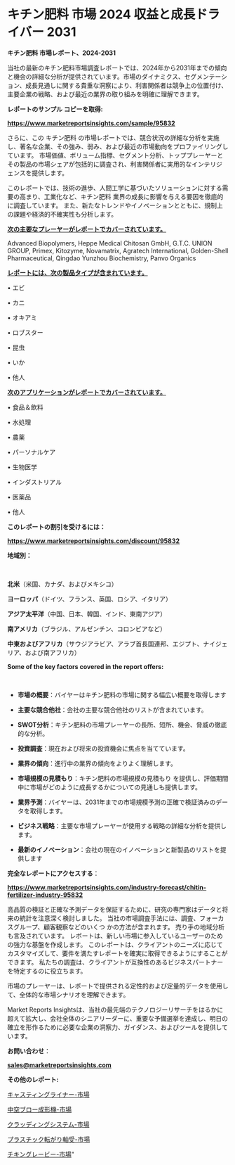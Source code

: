 # キチン肥料 市場 2024 収益と成長ドライバー 2031

<strong>キチン肥料 市場レポート、2024-2031</strong>

当社の最新のキチン肥料市場調査レポートでは、2024年から2031年までの傾向と機会の詳細な分析が提供されています。市場のダイナミクス、セグメンテーション、成長見通しに関する貴重な洞察により、利害関係者は競争上の位置付け、主要企業の戦略、および最近の業界の取り組みを明確に理解できます。



<strong>レポートのサンプル コピーを取得:</strong> <a href=https://www.marketreportsinsights.com/sample/95832>

<strong><u>https://www.marketreportsinsights.com/sample/95832</u></strong></a>

さらに、この キチン肥料 の市場レポートでは、競合状況の詳細な分析を実施し、著名な企業、その強み、弱み、および最近の市場動向をプロファイリングしています。 市場価値、ボリューム指標、セグメント分析、トッププレーヤーとその製品の市場シェアが包括的に調査され、利害関係者に実用的なインテリジェンスを提供します。

このレポートでは、技術の進歩、人間工学に基づいたソリューションに対する需要の高まり、工業化など、キチン肥料 業界の成長に影響を与える要因を徹底的に調査しています。 また、新たなトレンドやイノベーションとともに、規制上の課題や経済的不確実性も分析します。



<strong><u>次の主要なプレーヤーがレポートでカバーされています。</u></strong>

Advanced Biopolymers, Heppe Medical Chitosan GmbH, G.T.C. UNION GROUP, Primex, Kitozyme, Novamatrix, Agratech International, Golden-Shell Pharmaceutical, Qingdao Yunzhou Biochemistry, Panvo Organics



<strong><u><b>レポートには、次の製品タイプが含まれています。</b></u></strong>

• エビ

• カニ

• オキアミ

• ロブスター

• 昆虫

• いか

• 他人



<strong><u><b>次のアプリケーションがレポートでカバーされています。</b></u></strong>

• 食品＆飲料

• 水処理

• 農薬

• パーソナルケア

• 生物医学

• インダストリアル

• 医薬品

• 他人



<strong><b>このレポートの割引を受けるには：</b></strong>

<a href=https://www.marketreportsinsights.com/discount/95832>

<strong><u>https://www.marketreportsinsights.com/discount/95832</u></strong></a>



<strong>地域別：</strong>

<strong> </strong>



<strong>北米</strong>（米国、カナダ、およびメキシコ）



<strong>ヨーロッパ</strong>（ドイツ、フランス、英国、ロシア、イタリア）



<strong>アジア太平洋</strong>（中国、日本、韓国、インド、東南アジア）



<strong>南アメリカ</strong>（ブラジル、アルゼンチン、コロンビアなど）



<strong>中東およびアフリカ</strong>（サウジアラビア、アラブ首長国連邦、エジプト、ナイジェリア、および南アフリカ）



<strong>Some of the key factors covered in the report offers:</strong>

<strong> </strong>
<ul>
  <li>

<strong>市場の概要</strong>：バイヤーはキチン肥料の市場に関する幅広い概要を取得します</li>
  <li>

<strong>主要な競合他社</strong>：会社の主要な競合他社のリストが含まれています。</li>
  <li>

<strong>SWOT分析</strong>：キチン肥料の市場プレーヤーの長所、短所、機会、脅威の徹底的な分析。</li>
  <li>

<strong>投資調査</strong>：現在および将来の投資機会に焦点を当てています。</li>
  <li>

<strong>業界の傾向</strong>：進行中の業界の傾向をよりよく理解します。</li>
  <li>

<strong>市場規模の見積もり</strong>：キチン肥料の市場規模の見積もり を提供し、評価期間中に市場がどのように成長するかについての見通しも提供します。</li>
  <li>

<strong>業界予測</strong>：バイヤーは、2031年までの市場規模予測の正確で検証済みのデータを取得します。</li>
  <li>

<strong>ビジネス戦略</strong>：主要な市場プレーヤーが使用する戦略の詳細な分析を提供します。</li>
  <li>

<strong>最新のイノベーション</strong>：会社の現在のイノベーションと新製品のリストを提供します</li>
</ul>


<strong>完全なレポートにアクセスする</strong>：

<a href=https://www.marketreportsinsights.com/industry-forecast/chitin-fertilizer-industry-95832>

<strong><u>https://www.marketreportsinsights.com/industry-forecast/chitin-fertilizer-industry-95832</u></strong></a>

高品質の検証と正確な予測データを保証するために、研究の専門家はデータと将来の統計を注意深く検討しました。 当社の市場調査手法には、調査、フォーカスグループ、顧客観察などのいくつ かの方法が含まれます。 売り手の地域分析も言及されています。 レポートは、新しい市場に参入しているユーザーのための強力な基盤を作成します。 このレポートは、クライアントのニーズに応じてカスタマイズして、要件を満たすレポートを確実に取得できるようにすることができます。 私たちの調査は、クライアントが互換性のあるビジネスパートナーを特定するのに役立ちます。

市場のプレーヤーは、レポートで提供される定性的および定量的データを使用して、全体的な市場シナリオを理解できます。

Market Reports Insightsは、当社の最先端のテクノロジーリサーチをはるかに超えて拡大し、会社全体のシニアリーダーに、重要な予備選挙を達成し、明日の確立を形作るために必要な企業の洞察力、ガイダンス、およびツールを提供しています。



<strong><b>お問い合わせ</b></strong>：

<a href=mailto:sales@marketreportsinsights.com>

<strong><u>sales@marketreportsinsights.com</u></strong></a>



<strong>その他のレポート:</strong>

<a href=https://www.linkedin.com/pulse/キャスティングライナー-市場-2023-総利益と主要ベンダー-2030-bijsf/>キャスティングライナー-市場</a>

<a href=https://www.linkedin.com/pulse/中空ブロー成形機-市場-2023-最新の-cagr-および成長分析-2030-ba7nc/>中空ブロー成形機-市場</a>

<a href=https://www.linkedin.com/pulse/クラッディングシステム-市場-2023-総利益と主要ベンダー-2030-analytics-achievers-24-analysis-zbp2f/>クラッディングシステム-市場</a>

<a href=https://www.linkedin.com/pulse/プラスチック転がり軸受-市場-2023-収益と成長ドライバー-2030-qhcef/>プラスチック転がり軸受-市場</a>

<a href=https://www.linkedin.com/pulse/チキングレービー-市場-2023-競争分析と事業成長-2030-data-dive-discoveries-24-analysis-m5g5f/>チキングレービー-市場</a>"
